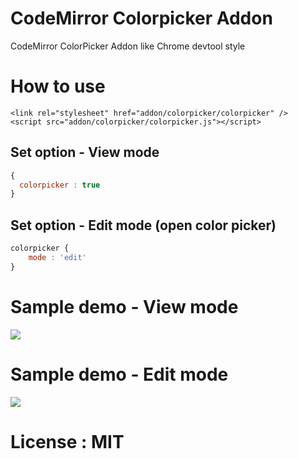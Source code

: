 # CodeMirror Colorpicker Addon 

CodeMirror ColorPicker Addon like Chrome devtool style  

# How to use 

```
<link rel="stylesheet" href="addon/colorpicker/colorpicker" />
<script src="addon/colorpicker/colorpicker.js"></script>
```

## Set option - View mode 

```javascript
{
  colorpicker : true
}
```

## Set option - Edit mode (open color picker)

```javascript
colorpicker {
    mode : 'edit'
}
```

# Sample demo - View mode 

<img src="http://i.giphy.com/l3q2SDCDRUCaTiEKs.gif" />

# Sample demo - Edit mode 

<img src="http://i.giphy.com/26xBI1fdHFsAjCwqQ.gif" />

# License : MIT 
